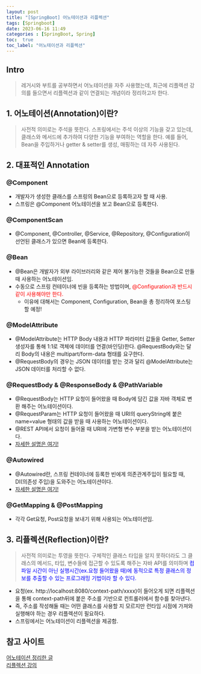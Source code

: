 ```yaml
---
layout: post
title: "[SpringBoot] 어노테이션과 리플렉션"
tags: [Springboot]
date: 2023-06-16 11:49
categories : [SpringBoot, Spring]
toc:  true
toc_label: "어노테이션과 리플렉션"
---
```


## Intro
> 레거시와 부트를 공부하면서 어노테이션을 자주 사용했는데, 최근에 리플렉션 강의를 들으면서 리플렉션과 같이 연결되는 개념이라 정리하고자 한다.

## 1. 어노테이션(Annotation)이란?
> 사전적 의미로는 주석을 뜻한다. 스프링에서는 주석 이상의 기능을 갖고 있는데, 클래스와 메서드에 추가하여 다양한 기능을 부여하는 역할을 한다. 예를 들어, Bean을 주입하거나 getter & setter를 생성, 매핑하는 데 자주 사용된다.

## 2. 대표적인 Annotation
### @Component
- 개발자가 생성한 클래스를 스프링의 Bean으로 등록하고자 할 때 사용.
- 스프링은 @Component 어노테이션을 보고 Bean으로 등록한다.

### @ComponentScan
- @Component, @Controller, @Service, @Repository, @Configuration이 선언된 클래스가 있으면 Bean에 등록한다.

### @Bean
- @Bean은 개발자가 외부 라이브러리와 같은 제어 불가능한 것들을 Bean으로 만들 때 사용하는 어노테이션임.
- 수동으로 스프링 컨테이너에 빈을 등록하는 방법이며,  <span style="color:red">@Configuration과 반드시 같이 사용해야만 한다.</span>
  - 이유에 대해서는 Component, Configuration, Bean을 총 정리하여 포스팅 할 예정!

### @ModelAttribute
- @ModelAttribute는 HTTP Body 내용과 HTTP 파라미터 값들을 Getter, Setter 생성자를 통해 1:1로 객체에 데이터를 연결(바인딩)한다. @RequestBody와는 달리 Body의 내용은 multipart/form-data 형태를 요구한다.
- @RequestBody의 경우는 JSON 데이터를 받는 것과 달리 @ModelAttribute는 JSON 데이터를 처리할 수 없다.

### @RequestBody & @ResponseBody & @PathVariable
- @RequestBody는 HTTP 요청이 들어왔을 때 Body에 담긴 값을 자바 객체로 변환 해주는 어노테이션이다.
- @RequestParam는 HTTP 요청이 들어왔을 때 URI의 queryString에 붙은 name=value 형태의 값을 받을 때 사용하는 어노테이션이다.
- @REST API에서 요청이 들어올 때 URI에 가변형 변수 부분을 받는 어노테이션이다.
- [자세한 설명은 여기!](https://parkyoungjiin.github.io/springboot/spring/2023/06/11/RequestBody,-RequestParam-%EC%A0%95%EB%A6%AC/)

### @Autowired
- @Autowired란, 스프링 컨테이너에 등록한 빈에게 의존관계주입이 필요할 때, DI(의존성 주입)을 도와주는 어노테이션이다.<br>
- [자세한 설명은 여기!](https://parkyoungjiin.github.io/springboot/spring/2023/06/10/DI(Dependency-Injection)-3%EA%B0%80%EC%A7%80-%EB%B0%A9%EB%B2%95(feat.@Autowired)/)

### @GetMapping & @PostMapping
- 각각 Get요청, Post요청을 보내기 위해 사용되는 어노테이션임.

## 3. 리플렉션(Reflection)이란?
> 사전적 의미로는 투영을 뜻한다. 구체적인 클래스 타입을 알지 못하더라도 그 클래스의 메서드, 타입, 변수들에 접근할 수 있도록 해주는 자바 API를 의미하며 <span style="color:blue">컴파일 시간이 아닌 실행시간(ex.요청 들어왔을 때)에 동적으로 특정 클래스의 정보를 추출할 수 있는 프로그래밍 기법이라 할 수 있다.<span>

- 요청(ex. http://localhost:8080/context-path/xxxx)이 들어오게 되면 리플렉션을 통해 context-path뒤에 붙은 주소를 기반으로 컨트롤러에서 함수를 찾아낸다.
- 즉, 주소를 작성해둘 때는 어떤 클래스를 사용할 지 모르지만 런타임 시점에 가져와 실행해야 하는 경우 리플렉션이 필요하다.
- 스프링에서는 어노테이션이 리플렉션을 제공함.

## 참고 사이트
[어노테이션 정리한 글](https://melonicedlatte.com/2021/07/18/182600.html#modelattribute)<br>
[리플렉션 강의](https://www.youtube.com/watch?v=AyQwvxRJ0q0)
